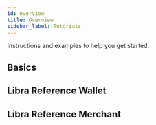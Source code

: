 ```yaml
---
id: overview
title: Overview
sidebar_label: Tutorials
---
```


Instructions and examples to help you get started.

## Basics

<CardsWrapper>
  <SimpleCard
    icon="img/my-first-transaction.svg"
    iconDark="img/my-first-transaction-dark.svg"
    title="My First Transaction"
    to="/docs/tutorials/my-first-transaction"
  />
  <SimpleCard
    icon="img/my-first-client.svg"
    iconDark="img/my-first-client-dark.svg"
    title="My First Client"
    to="/docs/tutorials/my-first-client"
  />
  <SimpleCard
    icon="img/query-the-blockchain.svg"
    iconDark="img/query-the-blockchain-dark.svg"
    title="Query the Blockchain"
    to="/docs/tutorials/query-the-blockchain"
  />
  <SimpleCard
    icon="img/run-local-network.svg"
    iconDark="img/run-local-network-dark.svg"
    title="Run a Local Network"
    to="/docs/tutorials/run-local-network"
  />
  <SimpleCard
    icon="img/manage-keys.svg"
    iconDark="img/manage-keys-dark.svg"
    title="Manage Keys"
    to="/docs/tutorials/manage-keys"
  />
</CardsWrapper>

## Libra Reference Wallet

<CardsWrapper>
  <SimpleCard
    icon="img/try-the-public-demo.svg"
    iconDark="img/try-the-public-demo-dark.svg"
    title="Try the Public Demo"
    to="/docs/tutorials/public-demo-wallet"
  />
  <SimpleCard
    icon="img/test-the-libra-reference-wallet.svg"
    iconDark="img/test-the-libra-reference-wallet-dark.svg"
    title="Test the Libra Reference Wallet"
    to="/docs/tutorials/try-local-web-wallet"
  />
  <SimpleCard
    icon="img/reference-wallet-web.svg"
    iconDark="img/reference-wallet-web-dark.svg"
    title="Web"
    to="/docs/tutorials/try-local-web-wallet"
  />
  <SimpleCard
    icon="img/reference-wallet-mobile.svg"
    iconDark="img/reference-wallet-mobile-dark.svg"
    title="Mobile"
    to="/docs/tutorials/try-local-mobile-wallet"
  />
  <SimpleCard
    icon="img/use-the-admin-dashboard.svg"
    iconDark="img/use-the-admin-dashboard-dark.svg"
    title="Use the Admin Dashboard"
    to="/docs/tutorials/try-wallet-admin"
  />
  <SimpleCard
    icon="img/set-up-for-development.svg"
    iconDark="img/set-up-for-development-dark.svg"
    title="Set up for Development"
    to="/docs/tutorials/set-up-for-development"
  />
</CardsWrapper>

## Libra Reference Merchant

<CardsWrapper>
  <SimpleCard
    icon="img/try-the-public-demo.svg"
    iconDark="img/try-the-public-demo-dark.svg"
    title="Try the Public Demo"
    to="/docs/tutorials/try-demo-merchant"
  />
  <SimpleCard
    icon="img/test-the-merchant-store.svg"
    iconDark="img/test-the-merchant-store-dark.svg"
    title="Test the Merchant Store (web)"
    to="/docs/merchant/local-merchant-store"
  />
  <SimpleCard
    icon="img/use-payment-management.svg"
    iconDark="img/use-payment-management-dark.svg"
    title="Use Payment Management"
    to="/docs/tutorials/payment-mgmt"
  />
  <SimpleCard
    icon="img/set-up-for-development.svg"
    iconDark="img/set-up-for-development-dark.svg"
    title="Set up for Development"
    to="/docs/tutorials/set-up-for-development"
  />
</CardsWrapper>
